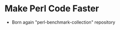 Make Perl Code Faster
===============================================================================
- Born again "perl-benchmark-collection" repository

